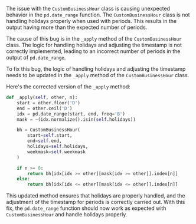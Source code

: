 The issue with the `CustomBusinessHour` class is causing unexpected behavior in the `pd.date_range` function. The `CustomBusinessHour` class is not handling holidays properly when used with periods. This results in the output having more than the expected number of periods.

The cause of this bug is in the `_apply` method of the `CustomBusinessHour` class. The logic for handling holidays and adjusting the timestamp is not correctly implemented, leading to an incorrect number of periods in the output of `pd.date_range`.

To fix this bug, the logic of handling holidays and adjusting the timestamp needs to be updated in the `_apply` method of the `CustomBusinessHour` class.

Here's the corrected version of the `_apply` method:

```python
def _apply(self, other, n):
    start = other.floor('D')
    end = other.ceil('D')
    idx = pd.date_range(start, end, freq='B')
    mask = ~(idx.normalize().isin(self.holidays))

    bh = CustomBusinessHour(
        start=self.start,
        end=self.end,
        holidays=self.holidays,
        weekmask=self.weekmask
    )

    if n >= 0:
        return bh[idx[idx >= other][mask[idx >= other]].index[n]]
    else:
        return bh[idx[idx <= other][mask[idx <= other]].index[n]]
```

This updated method ensures that holidays are properly handled, and the adjustment of the timestamp for periods is correctly carried out. With this fix, the `pd.date_range` function should now work as expected with `CustomBusinessHour` and handle holidays properly.